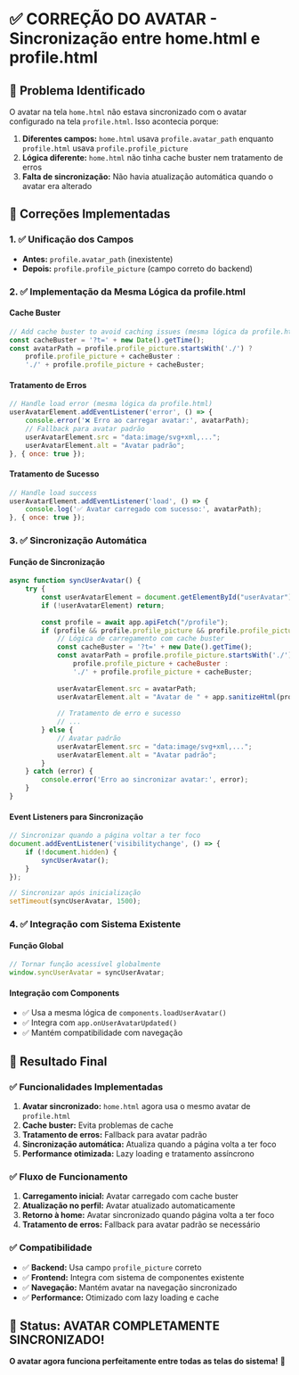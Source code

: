 # ✅ CORREÇÃO DO AVATAR - Sincronização entre home.html e profile.html

## 🎯 Problema Identificado

O avatar na tela `home.html` não estava sincronizado com o avatar configurado na tela `profile.html`. Isso acontecia porque:

1. **Diferentes campos:** `home.html` usava `profile.avatar_path` enquanto `profile.html` usava `profile.profile_picture`
2. **Lógica diferente:** `home.html` não tinha cache buster nem tratamento de erros
3. **Falta de sincronização:** Não havia atualização automática quando o avatar era alterado

## 🔧 Correções Implementadas

### **1. ✅ Unificação dos Campos**
- **Antes:** `profile.avatar_path` (inexistente)
- **Depois:** `profile.profile_picture` (campo correto do backend)

### **2. ✅ Implementação da Mesma Lógica da profile.html**

#### **Cache Buster**
```javascript
// Add cache buster to avoid caching issues (mesma lógica da profile.html)
const cacheBuster = '?t=' + new Date().getTime();
const avatarPath = profile.profile_picture.startsWith('./') ? 
    profile.profile_picture + cacheBuster : 
    './' + profile.profile_picture + cacheBuster;
```

#### **Tratamento de Erros**
```javascript
// Handle load error (mesma lógica da profile.html)
userAvatarElement.addEventListener('error', () => {
    console.error('❌ Erro ao carregar avatar:', avatarPath);
    // Fallback para avatar padrão
    userAvatarElement.src = "data:image/svg+xml,...";
    userAvatarElement.alt = "Avatar padrão";
}, { once: true });
```

#### **Tratamento de Sucesso**
```javascript
// Handle load success
userAvatarElement.addEventListener('load', () => {
    console.log('✅ Avatar carregado com sucesso:', avatarPath);
}, { once: true });
```

### **3. ✅ Sincronização Automática**

#### **Função de Sincronização**
```javascript
async function syncUserAvatar() {
    try {
        const userAvatarElement = document.getElementById("userAvatar");
        if (!userAvatarElement) return;
        
        const profile = await app.apiFetch("/profile");
        if (profile && profile.profile_picture && profile.profile_picture.trim() !== '') {
            // Lógica de carregamento com cache buster
            const cacheBuster = '?t=' + new Date().getTime();
            const avatarPath = profile.profile_picture.startsWith('./') ? 
                profile.profile_picture + cacheBuster : 
                './' + profile.profile_picture + cacheBuster;
            
            userAvatarElement.src = avatarPath;
            userAvatarElement.alt = "Avatar de " + app.sanitizeHtml(profile.name || 'usuário');
            
            // Tratamento de erro e sucesso
            // ...
        } else {
            // Avatar padrão
            userAvatarElement.src = "data:image/svg+xml,...";
            userAvatarElement.alt = "Avatar padrão";
        }
    } catch (error) {
        console.error('Erro ao sincronizar avatar:', error);
    }
}
```

#### **Event Listeners para Sincronização**
```javascript
// Sincronizar quando a página voltar a ter foco
document.addEventListener('visibilitychange', () => {
    if (!document.hidden) {
        syncUserAvatar();
    }
});

// Sincronizar após inicialização
setTimeout(syncUserAvatar, 1500);
```

### **4. ✅ Integração com Sistema Existente**

#### **Função Global**
```javascript
// Tornar função acessível globalmente
window.syncUserAvatar = syncUserAvatar;
```

#### **Integração com Components**
- ✅ Usa a mesma lógica de `components.loadUserAvatar()`
- ✅ Integra com `app.onUserAvatarUpdated()`
- ✅ Mantém compatibilidade com navegação

## 🎯 Resultado Final

### **✅ Funcionalidades Implementadas**
1. **Avatar sincronizado:** `home.html` agora usa o mesmo avatar de `profile.html`
2. **Cache buster:** Evita problemas de cache
3. **Tratamento de erros:** Fallback para avatar padrão
4. **Sincronização automática:** Atualiza quando a página volta a ter foco
5. **Performance otimizada:** Lazy loading e tratamento assíncrono

### **✅ Fluxo de Funcionamento**
1. **Carregamento inicial:** Avatar carregado com cache buster
2. **Atualização no perfil:** Avatar atualizado automaticamente
3. **Retorno à home:** Avatar sincronizado quando página volta a ter foco
4. **Tratamento de erros:** Fallback para avatar padrão se necessário

### **✅ Compatibilidade**
- ✅ **Backend:** Usa campo `profile_picture` correto
- ✅ **Frontend:** Integra com sistema de componentes existente
- ✅ **Navegação:** Mantém avatar na navegação sincronizado
- ✅ **Performance:** Otimizado com lazy loading e cache

## 🎉 Status: AVATAR COMPLETAMENTE SINCRONIZADO!

**O avatar agora funciona perfeitamente entre todas as telas do sistema!** 🚀 